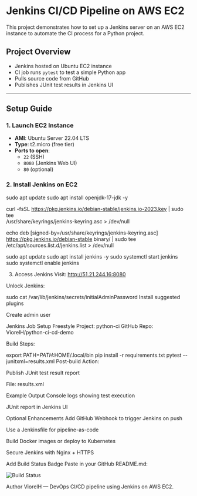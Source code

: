# Jenkins CI/CD Pipeline on AWS EC2

This project demonstrates how to set up a Jenkins server on an AWS EC2 instance to automate the CI process for a Python project.

##  Project Overview

-  Jenkins hosted on Ubuntu EC2 instance
-  CI job runs `pytest` to test a simple Python app
-  Pulls source code from GitHub
-  Publishes JUnit test results in Jenkins UI

---

##  Setup Guide

### 1. Launch EC2 Instance

- **AMI**: Ubuntu Server 22.04 LTS
- **Type**: t2.micro (free tier)
- **Ports to open**:
  - `22` (SSH)
  - `8080` (Jenkins Web UI)
  - `80` (optional)

### 2. Install Jenkins on EC2

sudo apt update
sudo apt install openjdk-17-jdk -y

curl -fsSL https://pkg.jenkins.io/debian-stable/jenkins.io-2023.key | sudo tee \
  /usr/share/keyrings/jenkins-keyring.asc > /dev/null

echo deb [signed-by=/usr/share/keyrings/jenkins-keyring.asc] \
  https://pkg.jenkins.io/debian-stable binary/ | sudo tee \
  /etc/apt/sources.list.d/jenkins.list > /dev/null

sudo apt update
sudo apt install jenkins -y
sudo systemctl start jenkins
sudo systemctl enable jenkins

3. Access Jenkins
Visit: http://51.21.244.16:8080

Unlock Jenkins:

sudo cat /var/lib/jenkins/secrets/initialAdminPassword
Install suggested plugins

Create admin user

 Jenkins Job Setup
 Freestyle Project: python-ci
GitHub Repo: ViorelH/python-ci-cd-demo

Build Steps:

export PATH=$PATH:$HOME/.local/bin
pip install -r requirements.txt
pytest --junitxml=results.xml
Post-build Action:

Publish JUnit test result report

File: results.xml

 Example Output
Console logs showing test execution

JUnit report in Jenkins UI

 Optional Enhancements
Add GitHub Webhook to trigger Jenkins on push

Use a Jenkinsfile for pipeline-as-code

Build Docker images or deploy to Kubernetes

Secure Jenkins with Nginx + HTTPS

 Add Build Status Badge
Paste in your GitHub README.md:

![Build Status](http://51.21.244.16:8080/buildStatus/icon?job=python-ci)

 Author
ViorelH — DevOps CI/CD pipeline using Jenkins on AWS EC2.
